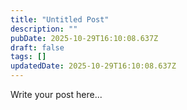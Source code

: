 ```yaml
---
title: "Untitled Post"
description: ""
pubDate: 2025-10-29T16:10:08.637Z
draft: false
tags: []
updatedDate: 2025-10-29T16:10:08.637Z
---
```


Write your post here...
